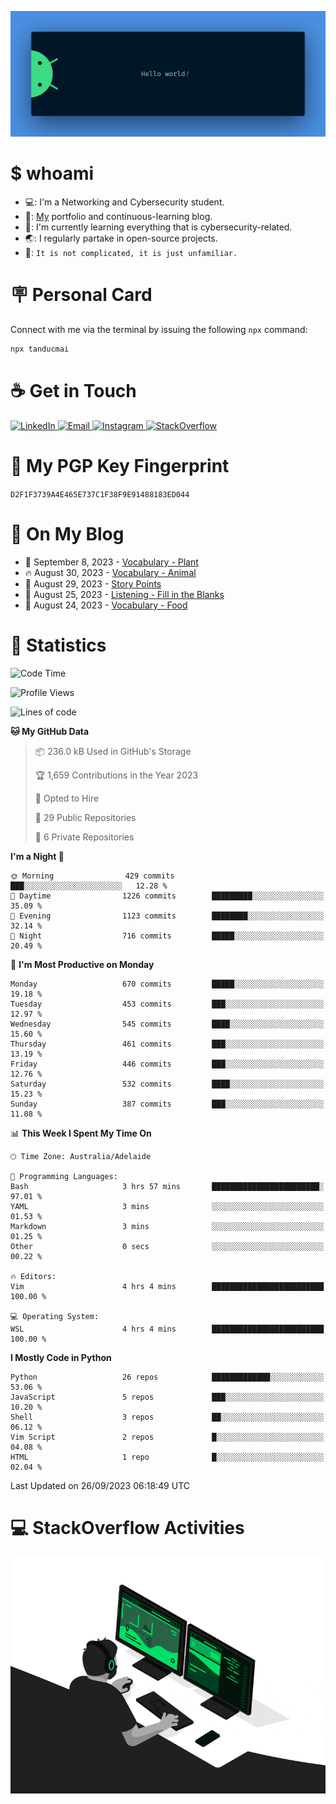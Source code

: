 <p align="center"><img src="assets/banner.png" /></p>

[//]: ![](https://github.com/tanducmai/tanducmai/actions/workflows/waka-stats.yml/badge.svg)
[//]: ![](https://github.com/tanducmai/tanducmai/actions/workflows/latest-blogs.yml/badge.svg)
[//]: ![](https://github.com/tanducmai/tanducmai/actions/workflows/stackoverflow-activities.yml/badge.svg)

# $ whoami

- 💻: I'm a Networking and Cybersecurity student.
- 🔭: [My](https://tanducmai.com/) portfolio and continuous-learning blog.
- 🌱: I'm currently learning everything that is cybersecurity-related.
- 🌏: I regularly partake in open-source projects.
- 💬: `It is not complicated, it is just unfamiliar.`

# 🪧 Personal Card

Connect with me via the terminal by issuing the following `npx` command:

```bash
npx tanducmai
```

# ☕ Get in Touch

<a target="_blank" href="https://www.linkedin.com/in/tanducmai/">
  <img alt="LinkedIn" src="https://img.shields.io/badge/LinkedIn-0077B5?style=for-the-badge&logo=linkedin&logoColor=white" />
</a>
<a target="_blank" href="mailto:henryfromvietnam@gmail.com">
  <img alt="Email" src="https://img.shields.io/badge/Gmail-D14836?style=for-the-badge&logo=gmail&logoColor=white" />
</a>
<a target="_blank" href="https://www.instagram.com/henry.maii/">
  <img alt="Instagram" src="https://img.shields.io/badge/Instagram-E4405F?style=for-the-badge&logo=instagram&logoColor=white" />
</a>
<a target="_blank" href="https://stackoverflow.com/users/16999206/tanducmai">
  <img alt="StackOverflow" src="https://img.shields.io/static/v1?message=Stackoverflow&logo=stackoverflow&label=&color=FE7A16&logoColor=white&labelColor=&style=for-the-badge" />
</a>

# 🔐 My PGP Key Fingerprint

`D2F1F3739A4E465E737C1F38F9E91488183ED044`

# 📜 On My Blog

<!-- BLOG-POST-LIST:START -->
 - 💯 September 8, 2023 - [Vocabulary - Plant](https://tanducmai.com/posts/glossaries/vocabulary-plant/)
 - 🔥 August 30, 2023 - [Vocabulary - Animal](https://tanducmai.com/posts/glossaries/vocabulary-animal/)
 - 💫 August 29, 2023 - [Story Points](https://tanducmai.com/posts/agile-development-and-governance/story-points/)
 - 🚀 August 25, 2023 - [Listening - Fill in the Blanks](https://tanducmai.com/posts/glossaries/lfib/)
 - 🌮 August 24, 2023 - [Vocabulary - Food](https://tanducmai.com/posts/glossaries/vocabulary-food/)<!-- BLOG-POST-LIST:END -->

# 🔢 Statistics

<!--START_SECTION:waka-->
![Code Time](http://img.shields.io/badge/Code%20Time-133%20hrs%2054%20mins-blue)

![Profile Views](http://img.shields.io/badge/Profile%20Views-2-blue)

![Lines of code](https://img.shields.io/badge/From%20Hello%20World%20I%27ve%20Written-9.1%20million%20lines%20of%20code-blue)

**🐱 My GitHub Data** 

> 📦 236.0 kB Used in GitHub's Storage 
 > 
> 🏆 1,659 Contributions in the Year 2023
 > 
> 💼 Opted to Hire
 > 
> 📜 29 Public Repositories 
 > 
> 🔑 6 Private Repositories 
 > 
**I'm a Night 🦉** 

```text
🌞 Morning                429 commits         ███░░░░░░░░░░░░░░░░░░░░░░   12.28 % 
🌆 Daytime                1226 commits        █████████░░░░░░░░░░░░░░░░   35.09 % 
🌃 Evening                1123 commits        ████████░░░░░░░░░░░░░░░░░   32.14 % 
🌙 Night                  716 commits         █████░░░░░░░░░░░░░░░░░░░░   20.49 % 
```
📅 **I'm Most Productive on Monday** 

```text
Monday                   670 commits         █████░░░░░░░░░░░░░░░░░░░░   19.18 % 
Tuesday                  453 commits         ███░░░░░░░░░░░░░░░░░░░░░░   12.97 % 
Wednesday                545 commits         ████░░░░░░░░░░░░░░░░░░░░░   15.60 % 
Thursday                 461 commits         ███░░░░░░░░░░░░░░░░░░░░░░   13.19 % 
Friday                   446 commits         ███░░░░░░░░░░░░░░░░░░░░░░   12.76 % 
Saturday                 532 commits         ████░░░░░░░░░░░░░░░░░░░░░   15.23 % 
Sunday                   387 commits         ███░░░░░░░░░░░░░░░░░░░░░░   11.08 % 
```


📊 **This Week I Spent My Time On** 

```text
🕑︎ Time Zone: Australia/Adelaide

💬 Programming Languages: 
Bash                     3 hrs 57 mins       ████████████████████████░   97.01 % 
YAML                     3 mins              ░░░░░░░░░░░░░░░░░░░░░░░░░   01.53 % 
Markdown                 3 mins              ░░░░░░░░░░░░░░░░░░░░░░░░░   01.25 % 
Other                    0 secs              ░░░░░░░░░░░░░░░░░░░░░░░░░   00.22 % 

🔥 Editors: 
Vim                      4 hrs 4 mins        █████████████████████████   100.00 % 

💻 Operating System: 
WSL                      4 hrs 4 mins        █████████████████████████   100.00 % 
```

**I Mostly Code in Python** 

```text
Python                   26 repos            █████████████░░░░░░░░░░░░   53.06 % 
JavaScript               5 repos             ███░░░░░░░░░░░░░░░░░░░░░░   10.20 % 
Shell                    3 repos             ██░░░░░░░░░░░░░░░░░░░░░░░   06.12 % 
Vim Script               2 repos             █░░░░░░░░░░░░░░░░░░░░░░░░   04.08 % 
HTML                     1 repo              █░░░░░░░░░░░░░░░░░░░░░░░░   02.04 % 
```




 Last Updated on 26/09/2023 06:18:49 UTC
<!--END_SECTION:waka-->

# 💻 StackOverflow Activities

<!-- STACKOVERFLOW:START -->
<!-- STACKOVERFLOW:END -->

<p align="center"><img src="assets/developer.gif" /></p>
